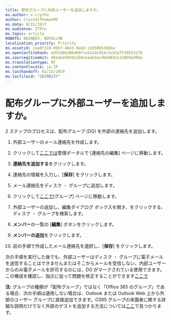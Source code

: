```yaml
---
title: 配布グループに外部ユーザーを追加しますか。
ms.author: v-crytho
author: CrystalThomasMS
ms.date: 8/22/2017
ms.audience: ITPro
ms.topic: article
ROBOTS: NOINDEX, NOFOLLOW
localization_priority: Priority
ms.assetid: caa0f310-0bb7-48e3-8ad2-cb358b53bbba
ms.openlocfilehash: ed51d0e206469fce2a14c914c5cb1eff2052317b
ms.sourcegitcommit: d6ea5e9458a2b8ceaab3ac4bd483e1130b9a398a
ms.translationtype: MT
ms.contentlocale: ja-JP
ms.lasthandoff: 01/15/2019
ms.locfileid: "28298237"
---
```

# <a name="adding-external-users-to-a-distribution-group"></a>配布グループに外部ユーザーを追加しますか。

2 ステップのプロセスは、配布グループ (DG) を外部の連絡先を追加します。
  
1. 外部ユーザーのメール連絡先を作成します。
    
1. クリックして[ここでは](https://support.office.com/article/https://portal.office.com/adminportal/home.aspx#/Contact)管理ポータルで [連絡先の編集] ページに移動します。 
    
2. **連絡先を追加する**をクリックします。
    
3. 連絡先の情報を入力し、[**保存**] をクリックします。
    
2. メール連絡先をディスク ・ グループに追加します。
    
1. クリックして[ここで](https://support.office.com/article/https://portal.office.com/adminportal/home.aspx#/groups)[グループ] ページに移動します。 
    
2. 外部ユーザーの追加し、編集ダイアログ ボックスを開き、をクリックする、ディスク ・ グループを検索します。
    
3. **メンバー**の一覧の [**編集**] ボタンをクリックします。 
    
4. **メンバーの追加**をクリックします。
    
5. 前の手順で作成したメール連絡先を選択し、[**保存**] をクリックします。
    
次の手順を実行した後でも、外部ユーザーはディスク ・ グループに電子メールを送信することはできませんまたはそこからメールを受信しない、内部ユーザーからのみ電子メールを許可するのには、DG がマークされている使用できます。この構成を確認し、指示に従って問題を修正することができます[ここで](https://support.office.com/article/https://support.office.com/article/Fix-email-delivery-issues-for-error-code-5-7-133-in-Office-365-991abc19-7756-438f-abcb-39f69b80f284.aspx)
  
 **注:** グループの種類が「配布グループ」ではなく「Office 365 のグループ」である場合、次の手順は適用しない場合は、Outlook または Outlook Web 上から外部のユーザー グループに直接追加できます。O365 グループの来園者に関する詳細な説明だけでなく外部のゲストを追加する方法については[ここ](https://support.office.com/article/https://support.office.com/article/Guest-access-in-Office-365-Groups-bfc7a840-868f-4fd6-a390-f347bf51aff6.aspx)で見つかります。
  


